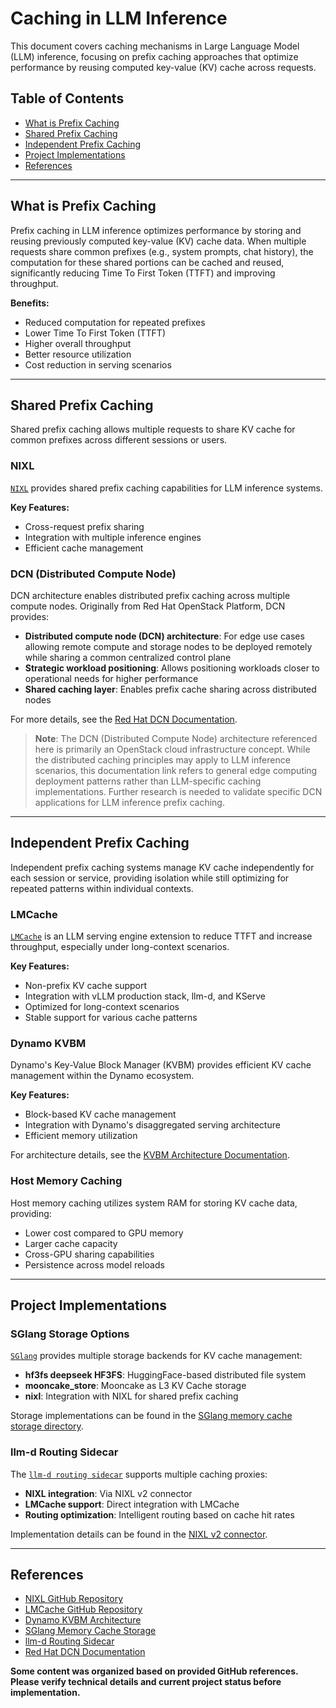 # Caching in LLM Inference

This document covers caching mechanisms in Large Language Model (LLM) inference,
focusing on prefix caching approaches that optimize performance by reusing
computed key-value (KV) cache across requests.

## Table of Contents

- [What is Prefix Caching](#what-is-prefix-caching)
- [Shared Prefix Caching](#shared-prefix-caching)
- [Independent Prefix Caching](#independent-prefix-caching)
- [Project Implementations](#project-implementations)
- [References](#references)

---

## What is Prefix Caching

Prefix caching in LLM inference optimizes performance by storing and reusing
previously computed key-value (KV) cache data. When multiple requests share
common prefixes (e.g., system prompts, chat history), the computation for
these shared portions can be cached and reused, significantly reducing
Time To First Token (TTFT) and improving throughput.

**Benefits:**

- Reduced computation for repeated prefixes
- Lower Time To First Token (TTFT)
- Higher overall throughput
- Better resource utilization
- Cost reduction in serving scenarios

---

## Shared Prefix Caching

Shared prefix caching allows multiple requests to share KV cache for common
prefixes across different sessions or users.

### NIXL

[`NIXL`](https://github.com/ai-dynamo/nixl) provides shared prefix caching
capabilities for LLM inference systems.

**Key Features:**

- Cross-request prefix sharing
- Integration with multiple inference engines
- Efficient cache management

### DCN (Distributed Compute Node)

DCN architecture enables distributed prefix caching across multiple compute
nodes. Originally from Red Hat OpenStack Platform, DCN provides:

- **Distributed compute node (DCN) architecture**: For edge use cases
  allowing remote compute and storage nodes to be deployed remotely while
  sharing a common centralized control plane
- **Strategic workload positioning**: Allows positioning workloads closer
  to operational needs for higher performance
- **Shared caching layer**: Enables prefix cache sharing across distributed
  nodes

For more details, see the [Red Hat DCN Documentation](https://docs.redhat.com/en/documentation/red_hat_openstack_platform/17.1/html/deploying_a_distributed_compute_node_dcn_architecture/understanding_dcn).

> **Note**: The DCN (Distributed Compute Node) architecture referenced here
> is primarily an OpenStack cloud infrastructure concept. While the distributed
> caching principles may apply to LLM inference scenarios, this documentation
> link refers to general edge computing deployment patterns rather than
> LLM-specific caching implementations. Further research is needed to validate
> specific DCN applications for LLM inference prefix caching.

---

## Independent Prefix Caching

Independent prefix caching systems manage KV cache independently for each
session or service, providing isolation while still optimizing for repeated
patterns within individual contexts.

### LMCache

[`LMCache`](https://github.com/LMCache/lmcache) is an LLM serving engine
extension to reduce TTFT and increase throughput, especially under
long-context scenarios.

**Key Features:**

- Non-prefix KV cache support
- Integration with vLLM production stack, llm-d, and KServe
- Optimized for long-context scenarios
- Stable support for various cache patterns

### Dynamo KVBM

Dynamo's Key-Value Block Manager (KVBM) provides efficient KV cache
management within the Dynamo ecosystem.

**Key Features:**

- Block-based KV cache management
- Integration with Dynamo's disaggregated serving architecture
- Efficient memory utilization

For architecture details, see the
[KVBM Architecture Documentation](https://github.com/ai-dynamo/dynamo/blob/main/docs/architecture/kvbm_architecture.md).

### Host Memory Caching

Host memory caching utilizes system RAM for storing KV cache data,
providing:

- Lower cost compared to GPU memory
- Larger cache capacity
- Cross-GPU sharing capabilities
- Persistence across model reloads

---

## Project Implementations

### SGlang Storage Options

[`SGlang`](https://github.com/sgl-project/sglang) provides multiple storage
backends for KV cache management:

- **hf3fs deepseek HF3FS**: HuggingFace-based distributed file system
- **mooncake_store**: Mooncake as L3 KV Cache storage
- **nixl**: Integration with NIXL for shared prefix caching

Storage implementations can be found in the
[SGlang memory cache storage directory](https://github.com/sgl-project/sglang/tree/9b5f0f64f52033f5965d5b593df5df45c9be8c24/python/sglang/srt/mem_cache/storage).

### llm-d Routing Sidecar

The [`llm-d routing sidecar`](https://github.com/llm-d/llm-d-routing-sidecar)
supports multiple caching proxies:

- **NIXL integration**: Via NIXL v2 connector
- **LMCache support**: Direct integration with LMCache
- **Routing optimization**: Intelligent routing based on cache hit rates

Implementation details can be found in the
[NIXL v2 connector](https://github.com/llm-d/llm-d-routing-sidecar/blob/d84279a5eecfe098b7250df731576c69aa21505c/internal/proxy/connector_nixlv2.go).

---

## References

- [NIXL GitHub Repository](https://github.com/ai-dynamo/nixl)
- [LMCache GitHub Repository](https://github.com/LMCache/lmcache)
- [Dynamo KVBM Architecture](https://github.com/ai-dynamo/dynamo/blob/main/docs/architecture/kvbm_architecture.md)
- [SGlang Memory Cache Storage](https://github.com/sgl-project/sglang/tree/9b5f0f64f52033f5965d5b593df5df45c9be8c24/python/sglang/srt/mem_cache/storage)
- [llm-d Routing Sidecar](https://github.com/llm-d/llm-d-routing-sidecar)
- [Red Hat DCN Documentation](https://docs.redhat.com/en/documentation/red_hat_openstack_platform/17.1/html/deploying_a_distributed_compute_node_dcn_architecture/understanding_dcn)

**Some content was organized based on provided GitHub references. Please
verify technical details and current project status before implementation.**
